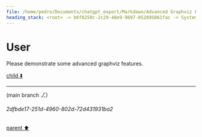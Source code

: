 ```yaml
---
file: /home/pedro/Documents/chatgpt_export/Markdown/Advanced Graphviz Features Demo.md
heading_stack: <root> -> b6f0250c-2c29-48e9-9697-052895061fac -> System -> c0382b3d-5622-418c-82c6-9718652426a2 -> System -> aaa25ba6-dd5e-4b1d-a80b-8cfeb32cd076 -> User
---
```

# User

Please demonstrate some advanced graphviz features.

[child ⬇️](#2dfbde17-251d-4960-802d-72d431931ba2)

---

(main branch ⎇)
###### 2dfbde17-251d-4960-802d-72d431931ba2
[parent ⬆️](#aaa25ba6-dd5e-4b1d-a80b-8cfeb32cd076)
